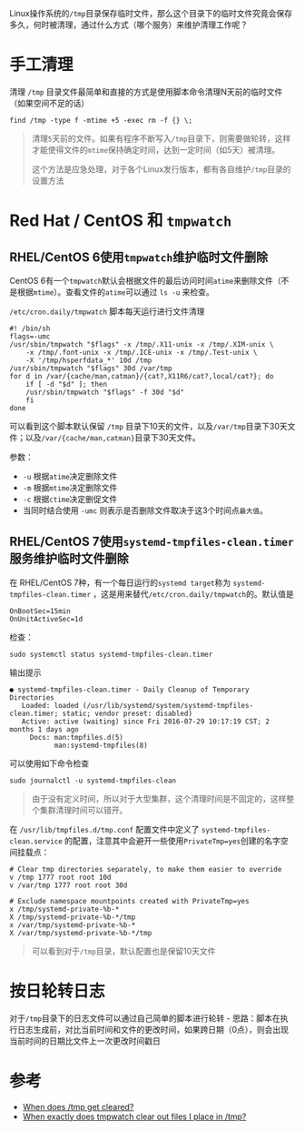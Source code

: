 Linux操作系统的`/tmp`目录保存临时文件，那么这个目录下的临时文件究竟会保存多久，何时被清理，通过什么方式（哪个服务）来维护清理工作呢？

# 手工清理

清理 `/tmp` 目录文件最简单和直接的方式是使用脚本命令清理N天前的临时文件（如果空间不足的话）

```
find /tmp -type f -mtime +5 -exec rm -f {} \;
```

> 清理`5`天前的文件。如果有程序不断写入`/tmp`目录下，则需要做轮转，这样才能使得文件的`mtime`保持确定时间，达到一定时间（如5天）被清理。
>
> 这个方法是应急处理，对于各个Linux发行版本，都有各自维护`/tmp`目录的设置方法

# Red Hat / CentOS 和 `tmpwatch`

## RHEL/CentOS 6使用`tmpwatch`维护临时文件删除

CentOS 6有一个`tmpwatch`默认会根据文件的最后访问时间`atime`来删除文件（不是根据`mtime`）。查看文件的`atime`可以通过 `ls -u` 来检查。

`/etc/cron.daily/tmpwatch` 脚本每天运行进行文件清理

```
#! /bin/sh
flags=-umc
/usr/sbin/tmpwatch "$flags" -x /tmp/.X11-unix -x /tmp/.XIM-unix \
	-x /tmp/.font-unix -x /tmp/.ICE-unix -x /tmp/.Test-unix \
	-X '/tmp/hsperfdata_*' 10d /tmp
/usr/sbin/tmpwatch "$flags" 30d /var/tmp
for d in /var/{cache/man,catman}/{cat?,X11R6/cat?,local/cat?}; do
    if [ -d "$d" ]; then
	/usr/sbin/tmpwatch "$flags" -f 30d "$d"
    fi
done
```

可以看到这个脚本默认保留 `/tmp` 目录下10天的文件，以及`/var/tmp`目录下30天文件；以及`/var/{cache/man,catman}`目录下30天文件。

参数：

* `-u` 根据`atime`决定删除文件
* `-m` 根据`mtime`决定删除文件
* `-c` 根据`ctime`决定删促文件
* 当同时结合使用 `-umc` 则表示是否删除文件取决于这3个时间点`最大值`。

## RHEL/CentOS 7使用`systemd-tmpfiles-clean.timer`服务维护临时文件删除

在 RHEL/CentOS 7种，有一个每日运行的`systemd target`称为 `systemd-tmpfiles-clean.timer` ，这是用来替代`/etc/cron.daily/tmpwatch`的。默认值是

```
OnBootSec=15min
OnUnitActiveSec=1d
```

检查：

```
sudo systemctl status systemd-tmpfiles-clean.timer
```

输出提示

```
● systemd-tmpfiles-clean.timer - Daily Cleanup of Temporary Directories
   Loaded: loaded (/usr/lib/systemd/system/systemd-tmpfiles-clean.timer; static; vendor preset: disabled)
   Active: active (waiting) since Fri 2016-07-29 10:17:19 CST; 2 months 1 days ago
     Docs: man:tmpfiles.d(5)
           man:systemd-tmpfiles(8)
```

可以使用如下命令检查

```
sudo journalctl -u systemd-tmpfiles-clean
```

> 由于没有定义时间，所以对于大型集群，这个清理时间是不固定的，这样整个集群清理时间可以错开。

在 `/usr/lib/tmpfiles.d/tmp.conf` 配置文件中定义了 `systemd-tmpfiles-clean.service` 的配置，注意其中会避开一些使用`PrivateTmp=yes`创建的名字空间挂载点：

```
# Clear tmp directories separately, to make them easier to override
v /tmp 1777 root root 10d
v /var/tmp 1777 root root 30d

# Exclude namespace mountpoints created with PrivateTmp=yes
x /tmp/systemd-private-%b-*
X /tmp/systemd-private-%b-*/tmp
x /var/tmp/systemd-private-%b-*
X /var/tmp/systemd-private-%b-*/tmp
```

> 可以看到对于`/tmp`目录，默认配置也是保留10天文件

# 按日轮转日志

对于`/tmp`目录下的日志文件可以通过自己简单的脚本进行轮转 - 思路：脚本在执行日志生成前，对比当前时间和文件的更改时间，如果跨日期（0点），则会出现当前时间的日期比文件上一次更改时间戳日

# 参考

* [When does /tmp get cleared?](http://serverfault.com/questions/377348/when-does-tmp-get-cleared)
* [When exactly does tmpwatch clear out files I place in /tmp?](http://unix.stackexchange.com/questions/118754/when-exactly-does-tmpwatch-clear-out-files-i-place-in-tmp)